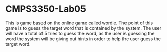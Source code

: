 # CMPS3350-Lab05

This is game based on the online game called wordle. The point of this game is to guess the target word that is contained by the system. The user will have a total of 5 tries to guess the word, as the user is guessing the word the system will be giving out hints in order to help the user guess the target word.
